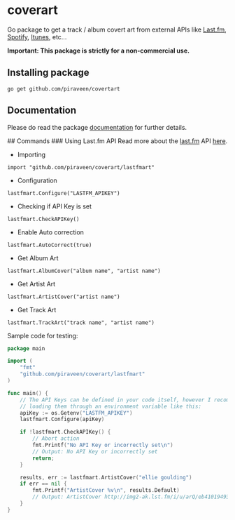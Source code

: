 # coverart
Go package to get a track / album covert art from external APIs like
[Last.fm](http://www.last.fm), [Spotify](https://www.spotify.com),
[Itunes](https://affiliate.itunes.apple.com/resources/documentation/itunes-store-web-service-search-api/),
etc...

<strong>Important: This package is strictly for a non-commercial use.</strong>

## Installing package
```
go get github.com/piraveen/covertart
```

## Documentation
Please do read the package [documentation]() for further details.

## Commands
### Using Last.fm API
Read more about the [last.fm](http://last.fm) API [here](http://www.last.fm/api).

- Importing
```
import "github.com/piraveen/coverart/lastfmart"
```
- Configuration
```
lastfmart.Configure("LASTFM_APIKEY")
```
- Checking if API Key is set
```
lastfmart.CheckAPIKey()
```
- Enable Auto correction
```
lastfmart.AutoCorrect(true)
```
- Get Album Art
```
lastfmart.AlbumCover("album name", "artist name")
```
- Get Artist Art
```
lastfmart.ArtistCover("artist name")
```
- Get Track Art
```
lastfmart.TrackArt("track name", "artist name")
```

Sample code for testing:
```go
package main

import (
    "fmt"
    "github.com/piraveen/coverart/lastfmart"
)

func main() {
    // The API Keys can be defined in your code itself, however I recommend
    // loading them through an environment variable like this:
    apiKey := os.Getenv("LASTFM_APIKEY")
    lastfmart.Configure(apiKey)

    if !lastfmart.CheckAPIKey() {
        // Abort action
        fmt.Printf("No API Key or incorrectly set\n")
        // Output: No API Key or incorrectly set
        return;
    }

    results, err := lastfmart.ArtistCover("ellie goulding")
    if err == nil {
        fmt.Printf("ArtistCover %v\n", results.Default)
        // Output: ArtistCover http://img2-ak.lst.fm/i/u/arQ/eb410194931c9427e2240023426be62b.png
    }
}
```
